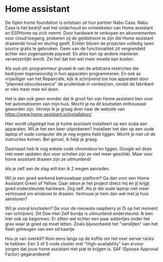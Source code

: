 
# Home assistant

De Open home foundation is ontstaan uit hun partner Nabu Casa. Nabu Casa is het bedrijf wat het onderhoud en ontwikkelen van Home assistant en ESPHome op zich neemt. Door  hardware te verkopen en abonnementen voor cloud toegang, proberen zij de geldstroom te zijn die Home assistant draaiende houd en sturing geeft. Echter blijven de projecten volledig open source gratis te gebruiken. Geen van de functionaliteit zit vergrendeld achter een zogenaamde paywall. En alles kan op andere manieren verwezenlijkt wordt. Zei het dat het wel meer moeite kan kosten.

Als oud-plc programmeur gruwel ik van de arbitraire restricties die bedrijven tegenwoordig in hun apparaten programmeren. En ook as vrijwilliger van het Repaircafe, kijk ik schrijnend toe hoe apparaten door "planned obscolessence" de prullenbak in verdwijnen, omdat de fabrikant er niks meer mee wil doen.

Het is dan ook geen wonder dat ik groot fan van Home assistant ben voor het automatiseren van mijn huis. Mocht je na dit knutselen enthousiast geworden zijn. Verwijs ik je graag door naar de website van https://www.home-assistant.io/installation/

Hier wordt uitgelegd hoe je home assistant installeert op een scala aan apparaten. Wil je het een keer uitproberen? Installeer het dan op een oude laptop of oude computer die je nog ergens hebt liggen. Mocht je niet uit de instructies komen. Bel gerust, ik help je graag.

Daarnaast heb ik nog enkele oude chromebox'en liggen. Google wil deze niet meer updaten dus voor scholen zijn ze niet meer geschikt. Maar voor home assistant draaien zijn ze uitmuntend!

Als je zelf aan de slag wilt kan ik 2 wegen aanraden.

Wil je een goed werkend betrouwbaar platform? Ga dan voor een Home Assistant Green of Yellow. Daar steun je het project direct mij en jij krijgt goed ondersteunde hardware. Zeg zelf. Als je die oude laptop niet meer vertrouwd om windows te draaien. Vertrouw je hem dan wel met je huis aansturen?

Wil je vooral knutselen? Ga voor de nieuwste raspberry pi (5 op het moment van schrijven). Dit Doe-Het-Zelf bordje is uitmuntend ondersteund. Ik ben hier ook op begonnen. Er zitten wel echter een paar addertjes onder het gras waar je goed op moet letten. Zoals bijvoorbeeld het "verslijten" van het flash geheugen van een sd kaartje

Hou je van overkill? Kom eens langs op de koffie om het over server racks te hebben. Een 3 of 5 node cluster met "High-availability" kan ervoor zorgen dat jouw home assistant niet plat te krijgen is. SAF (Spouse Approval Factor) gegarandeerd!
